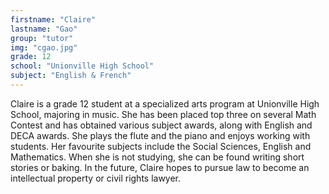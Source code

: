 ```yaml
---
firstname: "Claire"
lastname: "Gao"
group: "tutor"
img: "cgao.jpg"
grade: 12
school: "Unionville High School"
subject: "English & French"
---
```


Claire is a grade 12 student at a specialized arts program at Unionville High School, majoring in music. She has been placed top three on several Math Contest and has obtained various subject awards, along with English and DECA awards. She plays the flute and the piano and enjoys working with students. Her favourite subjects include the Social Sciences, English and Mathematics. When she is not studying, she can be found writing short stories or baking. In the future, Claire hopes to pursue law to become an intellectual property or civil rights lawyer.